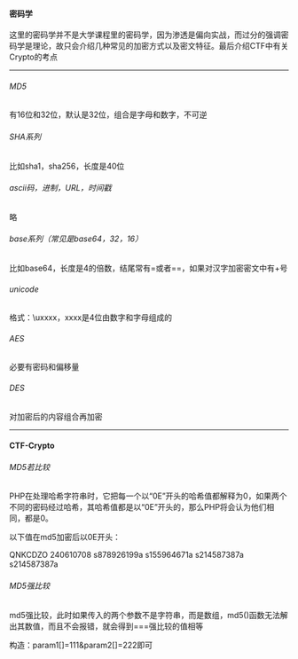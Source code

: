 #### 密码学

​	这里的密码学并不是大学课程里的密码学，因为渗透是偏向实战，而过分的强调密码学是理论，故只会介绍几种常见的加密方式以及密文特征。最后介绍CTF中有关Crypto的考点

------

###### MD5

有16位和32位，默认是32位，组合是字母和数字，不可逆

###### SHA系列

比如sha1，sha256，长度是40位

###### ascii码，进制，URL，时间戳

略

###### base系列（常见是base64，32，16）

比如base64，长度是4的倍数，结尾常有=或者==，如果对汉字加密密文中有+号

###### unicode

格式：\uxxxx，xxxx是4位由数字和字母组成的

###### AES

必要有密码和偏移量

###### DES

对加密后的内容组合再加密

------

#### CTF-Crypto

###### MD5若比较

PHP在处理哈希字符串时，它把每一个以“0E”开头的哈希值都解释为0，如果两个不同的密码经过哈希，其哈希值都是以“0E”开头的，那么PHP将会认为他们相同，都是0。

以下值在md5加密后以0E开头：

QNKCDZO
240610708
s878926199a
s155964671a
s214587387a
s214587387a

###### MD5强比较

md5强比较，此时如果传入的两个参数不是字符串，而是数组，md5()函数无法解出其数值，而且不会报错，就会得到===强比较的值相等

构造：param1[]=111&param2[]=222即可
